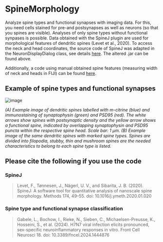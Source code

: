 # SpineMorphology
Analyze spine types and functional synapses with imaging data. For this, you need cells stained for pre-and postsynapses as well as neurons (so that you spines are visible). Analyses of only spine types without functional synpases is possible. 
Data obtained with the SpineJ plugin are used for morphological features of dendritic spines (Levet et al., 2020). To access the neck and head coordinates, the source code of SpineJ was adapted in the NeuronDisplayDialog class, see details [here](https://github.com/LeaMyCode/SpineJ_changes). The altered .jar can be found above.

Additionally, a code using manual obtained spine features (measuring width of neck and heads in FIJI) can be found [here](https://github.com/LeaMyCode/ManualSpineTypes-GOLGI-).


## Example of spine types and functional synapses
![image](https://github.com/user-attachments/assets/1b83bec0-b093-4818-a7ac-cc8383578037)

_(A) Example image of dendritic spines labelled with m-citrine (blue) and immunostaining of synaptophysin (green) and PSD95 (red). The white arrows show spines with postsynaptic density and the yellow arrow shows a functional spine, indicated by overlapping synaptophysin and PSD95 puncta within the respective spine head. Scale bar: 1 µm. (B) Example image of the same dendritic spines with marked spine types. Spines are divided into filopodia, stubby, thin and mushroom spines are the needed characteristics to belong to each spine type is listed._

## Please cite the following if you use the code
### SpineJ 
> Levet, F., Tønnesen, J., Nägerl, U. V., and Sibarita, J. B. (2020). SpineJ: A software tool for quantitative analysis of nanoscale spine morphology. Methods 174, 49–55. doi: 10.1016/j.ymeth.2020.01.020
### Spine type and functional synapse classification
> Gabele, L., Bochow, I., Rieke, N., Sieben, C., Michaelsen-Preusse, K., Hosseini, S., et al. (2024). H7N7 viral infection elicits pronounced, sex-specific neuroinflammatory responses in vitro. Front Cell Neurosci 18. doi: 10.3389/fncel.2024.1444876

